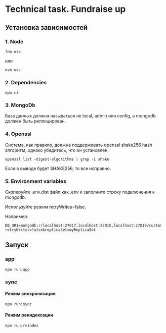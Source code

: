 # Technical task. Fundraise up

## Установка зависимостей
### 1. Node
```
fnm use
```
или
```
nvm use
```

### 2. Dependencies
```
npm ci
```

### 3. MongoDb
База данных должна называться не local, admin или config, а mongodb должен быть реплицирован.

### 4. Openssl
Система, как правило, должна поддерживать openssl shake256 hash алгоритм, однако убедитесь, что он установлен:
```
openssl list -digest-algorithms | grep -i shake
```
Если в выводе будет SHAKE256, то все исправно.

### 5. Environment variables
Скопируйте .env.dist файл как .env и заполните строку подключения к mongodb.

Используйте режим retryWrites=false.

Например:
```
DB_URI=mongodb://localhost:27017,localhost:27018,localhost:27019/customers?retryWrites=false&replicaSet=myReplicaSet
```

## Запуск
### app
```
npm run:app
```

### sync
#### Режим синхронизации
```
npm run:sync
```
#### Режим реиндексации
```
npm run:reindex
```